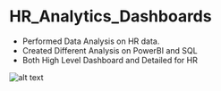 # HR_Analytics_Dashboards
- Performed Data Analysis on HR data.
- Created Different Analysis on PowerBI and SQL
- Both High Level Dashboard and Detailed for HR

![alt text](https://github.com/[MohamedSaid91]/[HR_Analytics_Dashboards]/blob/[branch]/Dashboard_HR_Home.jpeg?raw=true)

